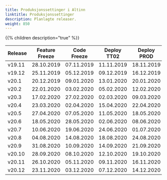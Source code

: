 ```yaml
---
title: Produksjonssettinger i Altinn
linktitle: Produksjonssettinger
description: Planlagte releaser.
weight: 850
---
```

{{% children description="true" %}}

| Release | Feature Freeze | Code Freeze | Deploy TT02 | Deploy PROD |  
| ------- | -------------- | ----------- | ----------- | ----------- | 
| v19.11  | 28.10.2019     | 07.11.2019  | 11.11.2019  | 18.11.2019  | 
| v19.12  | 25.11.2019     | 05.12.2019  | 09.12.2019  | 16.12.2019  | 
| v20.1   | 20.12.2019     | 09.01.2020  | 13.01.2020  | 20.01.2020  | 
| v20.2   | 22.01.2020     | 03.02.2020  | 05.02.2020  | 12.02.2020  | 
| v20.3   | 17.02.2020     | 27.02.2020  | 02.03.2020  | 09.03.2020  |
| v20.4   | 23.03.2020     | 02.04.2020  | 15.04.2020  | 22.04.2020  |
| v20.5   | 27.04.2020     | 07.05.2020  | 11.05.2020  | 18.05.2020  |
| v20.6   | 18.05.2020     | 28.05.2020  | 02.06.2020  | 08.06.2020  |
| v20.7   | 10.06.2020     | 19.06.2020  | 24.06.2020  | 01.07.2020  |
| v20.8   | 04.08.2020     | 14.08.2020  | 18.08.2020  | 24.08.2020  |
| v20.9   | 31.08.2020     | 10.09.2020  | 14.09.2020  | 21.09.2020  |
| v20.10  | 28.09.2020     | 08.10.2020  | 12.10.2020  | 19.10.2020  |
| v20.11  | 26.10.2020     | 05.11.2020  | 09.11.2020  | 16.11.2020  |
| v20.12  | 23.11.2020     | 03.12.2020  | 07.12.2020  | 14.12.2020  |
